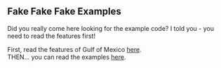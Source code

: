 ## Fake Fake Fake Examples

Did you really come here looking for the example code? I told you - you need to read the features first!

First, read the features of Gulf of Mexico [here](https://github.com/TodePond/DreamBerd/blob/main/README.md).<br>
THEN... you can read the examples [here](https://github.com/TodePond/DreamBerd/blob/main/res/Examples.md).
